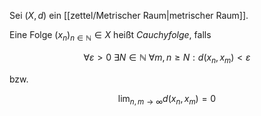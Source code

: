 Sei $(X, d)$ ein [[zettel/Metrischer Raum|metrischer Raum]].

Eine Folge $(x_n)_{n \in \mathbb{N}} \in X$ heißt *Cauchyfolge*, falls

$$
	\forall \varepsilon \gt 0 \ \exists N \in \mathbb{N} \ \forall m, n \ge N : d(x_n, x_m) \lt \varepsilon
$$

bzw.

$$
	\lim_{n, m \to \infty} d(x_n, x_m) = 0
$$